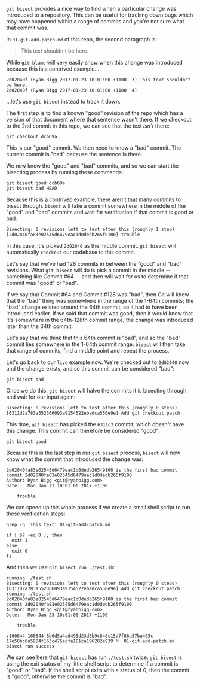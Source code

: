 `git bisect` provides a nice way to find when a particular change was introduced to a repository. This can be useful for tracking down bugs which may have happened within a range of commits and you're not sure what that commit was.

In `01-git-add-patch.md` of this repo, the second paragraph is:

> This text shouldn't be here.

While `git blame` will very easily show when this change was introduced because this is a contrived example...

```
2d02040f (Ryan Bigg 2017-01-23 10:01:00 +1100  3) This text shouldn't be here.
2d02040f (Ryan Bigg 2017-01-23 10:01:00 +1100  4)
```

...let's use `git bisect` instead to track it down.

The first step is to find a known "good" revision of the repo which has a version of that document where that sentence wasn't there. If we checkout to the 2nd commit in this repo, we can see that the text _isn't_ there:

```
git checkout dcb69a
```

This is our "good" commit. We then need to know a "bad" commit. The current commit is "bad" because the sentence is there.

We now know the "good" and "bad" commits, and so we can start the bisecting process by running these commands:

```
git bisect good dcb69a
git bisect bad HEAD
```

Because this is a contrived example, there aren't that many commits to bisect through. `bisect` will take a commit somewhere in the middle of the "good" and "bad" commits and wait for verification if that commit is good or bad.

```
Bisecting: 0 revisions left to test after this (roughly 1 step)
[2d02040fa83e02545d6479eac1d0dedb265f9100] trouble
```

In this case, it's picked `2d02040` as the middle commit. `git bisect` will automatically `checkout` our codebase to this commit.

Let's say that we've had 128 commits in between the "good" and "bad" revisions. What `git bisect` will do is pick a commit in the middle -- something like Commit #64 -- and then will wait for us to determine if that commit was "good" or "bad".

If we say that Commit #64 and Commit #128 was "bad", then Git will know that the "bad" thing was somewhere in the range of the 1-64th commits; the "bad" change existed around the 64th commit, so it had to have been introduced earlier. If we said that commit was good, then it would know that it's somewhere in the 64th-128th commit range; the change was introduced later than the 64th commit.

Let's say that we think that this 64th commit is "bad", and so the "bad" commit lies somewhere in the 1-64th commit range. `bisect` will then take that range of commits, find a middle point and repeat the process.

Let's go back to our `live` example now. We're checked out to `2d02040` now and the change exists, and so this commit can be considered "bad":

```
git bisect bad
```

Once we do this, `git bisect` will halve the commits it is bisecting through and wait for our input again:

```
Bisecting: 0 revisions left to test after this (roughly 0 steps)
[6311d2a783a552366093a9154522ebadca550e9e] Add git checkout patch
```

This time, `git bisect` has picked the `6311d2` commit, which _doesn't_ have this change. This commit can therefore be considered "good":

```
git bisect good
```

Because this is the last step in our `git bisect` process, `bisect` will now know what the commit that introduced the change was:

```
2d02040fa83e02545d6479eac1d0dedb265f9100 is the first bad commit
commit 2d02040fa83e02545d6479eac1d0dedb265f9100
Author: Ryan Bigg <git@ryanbigg.com>
Date:   Mon Jan 23 10:01:00 2017 +1100

    trouble
```

We can speed up this whole process if we create a small shell script to run these verification steps:

```
grep -q 'This text' 01-git-add-patch.md

if [ $? -eq 0 ]; then
  exit 1
else
  exit 0
fi
```

And then we use `git bisect run ./test.sh`:

```
running ./test.sh
Bisecting: 0 revisions left to test after this (roughly 0 steps)
[6311d2a783a552366093a9154522ebadca550e9e] Add git checkout patch
running ./test.sh
2d02040fa83e02545d6479eac1d0dedb265f9100 is the first bad commit
commit 2d02040fa83e02545d6479eac1d0dedb265f9100
Author: Ryan Bigg <git@ryanbigg.com>
Date:   Mon Jan 23 10:01:00 2017 +1100

    trouble

:100644 100644 8b6d5a4ad495d23d8b9c048c15d7f86a57ba485c 17e58bc6a5984f163c475acfa181ca196282e939 M  01-git-add-patch.md
bisect run success
```

We can see here that `git bisect` has run `./test.sh` twice. `git bisect` is using the exit status of my little shell script to determine if a commit is "good" or "bad". If the shell script exits with a status of 0, then the commit is "good", otherwise the commit is "bad".



